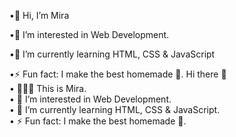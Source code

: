 •👋 Hi, I’m Mira

•👀 I’m interested in Web Development. 

•🌱 I’m currently learning HTML, CSS & JavaScript

•⚡ Fun fact: I make the best homemade 🍔.
Hi there 👋  
	• 👩🏻‍💻 This is Mira.  
	• 👀 I’m interested in Web Development.  
	• 🌱 I’m currently learning HTML, CSS & JavaScript.  
	• ⚡ Fun fact: I make the best homemade 🍔.  

<!---
mira191/mira191 is a ✨ special ✨ repository because its `README.md` (this file) appears on your GitHub profile.
You can click the Preview link to take a look at your changes.
--->
